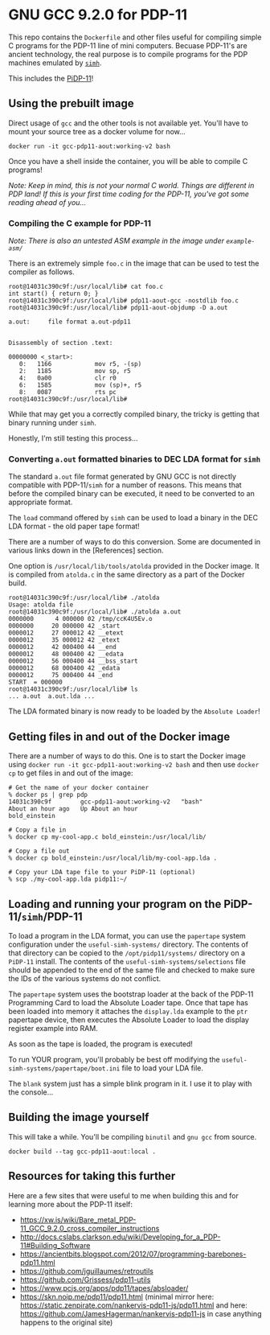 # GNU GCC 9.2.0 for PDP-11

This repo contains the `Dockerfile` and other files useful for compiling simple C programs for the PDP-11 line of
mini computers. Becuase PDP-11's are ancient technology, the real purpose is to compile programs for the PDP
machines emulated by [`simh`](http://simh.trailing-edge.com/).

This includes the [PiDP-11](https://obsolescence.wixsite.com/obsolescence/pidp-11)!

## Using the prebuilt image

Direct usage of `gcc` and the other tools is not available yet. You'll have to mount your source tree as a docker
volume for now...

`docker run -it gcc-pdp11-aout:working-v2 bash`

Once you have a shell inside the container, you will be able to compile C programs!

*Note: Keep in mind, this is not your normal C world. Things are different in PDP land! If this is your first time
coding for the PDP-11, you've got some reading ahead of you...*

### Compiling the C example for PDP-11

*Note: There is also an untested ASM example in the image under `example-asm/`*

There is an extremely simple `foo.c` in the image that can be used to test the compiler as follows. 

```
root@14031c390c9f:/usr/local/lib# cat foo.c 
int start() { return 0; }
root@14031c390c9f:/usr/local/lib# pdp11-aout-gcc -nostdlib foo.c
root@14031c390c9f:/usr/local/lib# pdp11-aout-objdump -D a.out

a.out:     file format a.out-pdp11


Disassembly of section .text:

00000000 <_start>:
   0:	1166           	mov	r5, -(sp)
   2:	1185           	mov	sp, r5
   4:	0a00           	clr	r0
   6:	1585           	mov	(sp)+, r5
   8:	0087           	rts	pc
root@14031c390c9f:/usr/local/lib#
```

While that may get you a correctly compiled binary, the tricky is getting that binary running under `simh`.

Honestly, I'm still testing this process...

### Converting `a.out` formatted binaries to DEC LDA format for `simh`

The standard `a.out` file format generated by GNU GCC is not directly compatible with PDP-11/`simh` for a number
of reasons. This means that before the compiled binary can be executed, it need to be converted to an appropriate
format.

The `load` command offered by `simh` can be used to load a binary in the DEC LDA format - the old paper tape format!

There are a number of ways to do this conversion. Some are documented in various links down in the [References]
section.

One option is `/usr/local/lib/tools/atolda` provided in the Docker image. It is compiled from `atolda.c` in the
same directory as a part of the Docker build.

```
root@14031c390c9f:/usr/local/lib# ./atolda   
Usage: atolda file
root@14031c390c9f:/usr/local/lib# ./atolda a.out 
0000000      4 000000 02 /tmp/ccK4U5Ev.o
0000000     20 000000 42 _start
0000012     27 000012 42 __etext
0000012     35 000012 42 _etext
0000012     42 000400 44 __end
0000012     48 000400 42 __edata
0000012     56 000400 44 __bss_start
0000012     68 000400 42 _edata
0000012     75 000400 44 _end
START  = 000000
root@14031c390c9f:/usr/local/lib# ls
... a.out  a.out.lda ...
```

The LDA formated binary is now ready to be loaded by the `Absolute Loader`!

## Getting files in and out of the Docker image

There are a number of ways to do this. One is to start the Docker image using `docker run -it
gcc-pdp11-aout:working-v2 bash` and then use `docker cp` to get files in and out of the image:

```
# Get the name of your docker container
% docker ps | grep pdp                  
14031c390c9f        gcc-pdp11-aout:working-v2   "bash"                   About an hour ago   Up About an hour                               bold_einstein

# Copy a file in
% docker cp my-cool-app.c bold_einstein:/usr/local/lib/

# Copy a file out
% docker cp bold_einstein:/usr/local/lib/my-cool-app.lda .

# Copy your LDA tape file to your PiDP-11 (optional)
% scp ./my-cool-app.lda pidp11:~/
```

## Loading and running your program on the PiDP-11/`simh`/PDP-11

To load a program in the LDA format, you can use the `papertape` system configuration under the
`useful-simh-systems/` directory. The contents of that directory can be copied to the `/opt/pidp11/systems/`
directory on a `PiDP-11` install. The contents of the `useful-simh-systems/selections` file should be appended
to the end of the same file and checked to make sure the IDs of the various systems do not conflict.

The `papertape` system uses the bootstrap loader at the back of the PDP-11 Programming Card to load the Absolute
Loader tape. Once that tape has been loaded into memory it attaches the `display.lda` example to the `ptr` papertape
device, then executes the Absolute Loader to load the display register example into RAM.

As soon as the tape is loaded, the program is executed!

To run YOUR program, you'll probably be best off modifying the `useful-simh-systems/papertape/boot.ini` file to
load your LDA file.

The `blank` system just has a simple blink program in it. I use it to play with the console...

## Building the image yourself

This will take a while. You'll be compiling `binutil` and `gnu gcc` from source.

`docker build --tag gcc-pdp11-aout:local .`

## Resources for taking this further

Here are a few sites that were useful to me when building this and for learning more about the PDP-11 itself:

- https://xw.is/wiki/Bare_metal_PDP-11_GCC_9.2.0_cross_compiler_instructions
- http://docs.cslabs.clarkson.edu/wiki/Developing_for_a_PDP-11#Building_Software
- https://ancientbits.blogspot.com/2012/07/programming-barebones-pdp11.html
- https://github.com/jguillaumes/retroutils
- https://github.com/Grissess/pdp11-utils
- https://www.pcjs.org/apps/pdp11/tapes/absloader/
- https://skn.noip.me/pdp11/pdp11.html (minimal mirror here: https://static.zenpirate.com/nankervis-pdp11-js/pdp11.html and here: https://github.com/JamesHagerman/nankervis-pdp11-js in case anything happens to the original site)



